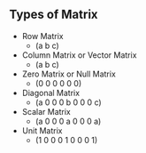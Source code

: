 ## Types of Matrix

- Row Matrix
  - (a b c)
- Column Matrix or Vector Matrix
  - (a
    b
    c)
- Zero Matrix or Null Matrix
  - (0 0
    0 0
    0 0)
- Diagonal Matrix
  - (a 0 0
    0 b 0
    0 0 c)
- Scalar Matrix
  - (a 0 0
    0 a 0
    0 0 a)
- Unit Matrix
  - (1 0 0
    0 1 0
    0 0 1)
